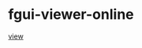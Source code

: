 # fgui-viewer-online

[view](https://blog.krapnik.cn/fgui-viewer/bin-release/web/default/index.html)
